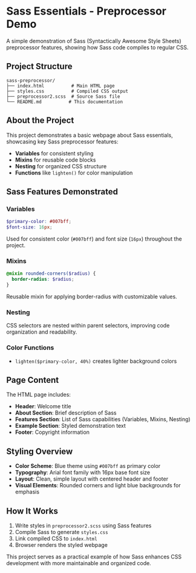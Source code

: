 # Sass Essentials - Preprocessor Demo

A simple demonstration of Sass (Syntactically Awesome Style Sheets) preprocessor features, showing how Sass code compiles to regular CSS.

## Project Structure

```
sass-preprocessor/
├── index.html          # Main HTML page
├── styles.css          # Compiled CSS output
├── preprocessor2.scss  # Source Sass file
└── README.md          # This documentation
```

## About the Project

This project demonstrates a basic webpage about Sass essentials, showcasing key Sass preprocessor features:

- **Variables** for consistent styling
- **Mixins** for reusable code blocks
- **Nesting** for organized CSS structure
- **Functions** like `lighten()` for color manipulation

## Sass Features Demonstrated

### Variables
```scss
$primary-color: #007bff;
$font-size: 16px;
```
Used for consistent color (`#007bff`) and font size (`16px`) throughout the project.

### Mixins
```scss
@mixin rounded-corners($radius) {
  border-radius: $radius;
}
```
Reusable mixin for applying border-radius with customizable values.

### Nesting
CSS selectors are nested within parent selectors, improving code organization and readability.

### Color Functions
- `lighten($primary-color, 40%)` creates lighter background colors

## Page Content

The HTML page includes:
- **Header**: Welcome title
- **About Section**: Brief description of Sass
- **Features Section**: List of Sass capabilities (Variables, Mixins, Nesting)
- **Example Section**: Styled demonstration text
- **Footer**: Copyright information

## Styling Overview

- **Color Scheme**: Blue theme using `#007bff` as primary color
- **Typography**: Arial font family with 16px base font size
- **Layout**: Clean, simple layout with centered header and footer
- **Visual Elements**: Rounded corners and light blue backgrounds for emphasis

## How It Works

1. Write styles in `preprocessor2.scss` using Sass features
2. Compile Sass to generate `styles.css`
3. Link compiled CSS to `index.html`
4. Browser renders the styled webpage

This project serves as a practical example of how Sass enhances CSS development with more maintainable and organized code.
